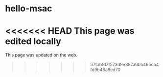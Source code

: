 # hello-msac
<<<<<<< HEAD
This page was edited locally
=======
This page was updated on the web.
>>>>>>> 57fabfd7f573d9e387a6bb465ca4fd9b46a8ed70
